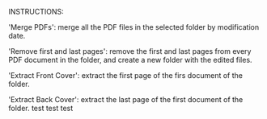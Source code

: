 INSTRUCTIONS:

'Merge PDFs': merge all the PDF files in the selected folder by modification date.

'Remove first and last pages': remove the first and last pages from every PDF document in the folder, and create a new folder with the edited files.

'Extract Front Cover': extract the first page of the firs document of the folder.

'Extract Back Cover': extract the last page of the first document of the folder.
test
test
test
